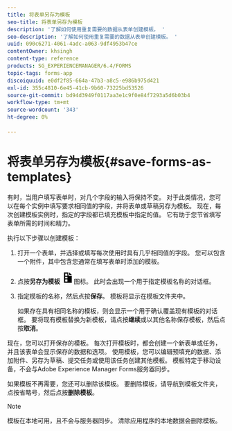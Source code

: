 ```yaml
---
title: 将表单另存为模板
seo-title: 将表单另存为模板
description: '了解如何使用重复需要的数据从表单创建模板。 '
seo-description: '了解如何使用重复需要的数据从表单创建模板。 '
uuid: 090c6271-4061-4adc-a063-9df4953b47ce
contentOwner: khsingh
content-type: reference
products: SG_EXPERIENCEMANAGER/6.4/FORMS
topic-tags: forms-app
discoiquuid: e0df2f85-664a-47b3-a8c5-e986b975d421
exl-id: 355c4810-6e45-41cb-9b60-73225bd53526
source-git-commit: bd94d3949f0117aa3e1c9f0e84f7293a5d6b03b4
workflow-type: tm+mt
source-wordcount: '343'
ht-degree: 0%

---
```


# 将表单另存为模板{#save-forms-as-templates}

有时，当用户填写表单时，对几个字段的输入将保持不变。 对于此类情况，您可以在每个实例中填写要求相同值的字段，并将表单或草稿另存为模板。 现在，每次创建模板实例时，指定的字段都已填充模板中指定的值。 它有助于您节省填写表单所需的时间和精力。

执行以下步骤以创建模板：

1. 打开一个表单，并选择或填写每次使用时具有几乎相同值的字段。 您可以包含一个附件，其中包含您通常在填写表单时添加的模板。
1. 点按&#x200B;**另存为模板** ![save_as_template](assets/save_as_template.png)图标。 此时会出现一个用于指定模板名称的对话框。
1. 指定模板的名称，然后点按&#x200B;**保存**。 模板将显示在模板文件夹中。

   如果存在具有相同名称的模板，则会显示一个用于确认覆盖现有模板的对话框。 要将现有模板替换为新模板，请点按&#x200B;**继续**&#x200B;或以其他名称保存模板，然后点按&#x200B;**取消**。

现在，您可以打开保存的模板。 每次打开模板时，都会创建一个新表单或任务，并且该表单会显示保存的数据和选项。 使用模板，您可以编辑预填充的数据、添加附件、另存为草稿、提交任务或使用该任务创建其他模板。 模板特定于移动设备，不会与Adobe Experience Manager Forms服务器同步。

如果模板不再需要，您还可以删除该模板。 要删除模板，请导航到模板文件夹，点按省略号，然后点按&#x200B;**删除模板**。

>[!NOTE]
>
>模板在本地可用，且不会与服务器同步。 清除应用程序的本地数据会删除模板。
